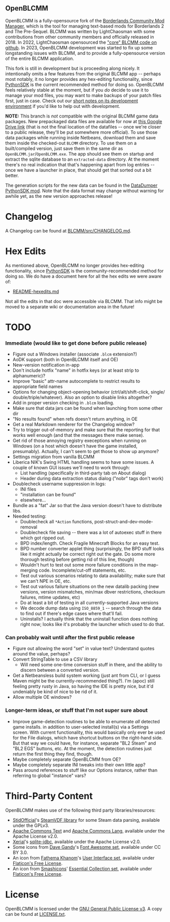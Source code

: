 OpenBLCMM
---------

OpenBLCMM is a fully-opensource fork of the
[Borderlands Community Mod Manager](https://borderlandsmodding.com/running-mods/#managing-text-based-mods-starting-blcmm),
which is the tool for managing text-based mods for Borderlands 2 and
The Pre-Sequel.  BLCMM was written by LightChaosman with some contributions
from other community members and officially released in 2018.  In 2022,
LightChaosman opensourced the ["core" BLCMM code on github](https://github.com/LightChaosman/blcmm).
In 2023, OpenBLCMM development was started to fix up some longstanding
issues with BLCMM, and to provide a fully-opensource version of the entire
BLCMM application.

This fork is still in development but is proceeding along nicely.  It
intentionally omits a few features from the original BLCMM app -- perhaps
most notably, it no longer provides any hex-editing functionality, since
[PythonSDK](https://borderlandsmodding.com/sdk-mods/) is the current
recommended method for doing so.  OpenBLCMM feels relatively stable at the
moment, but if you *do* decide to use it to manage your mod files, you may
want to make backups of your patch files first, just in case.  Check out
our [short notes on its development environment](README-developing.md)
if you'd like to help out with development.

**NOTE:** This branch is *not* compatible with the original BLCMM game data
packages.  New prepackaged data files are available for now at [this Google
Drive link](https://drive.google.com/drive/folders/1ssqbAIGTm2xZvhQPizqnrlWsez9ba9Bw?usp=share_link)
(that is not the final location of the datafiles -- once we're closer to
a public release, they'll be put somewhere more official).  To use those data
packages while running inside Netbeans, download them and save them inside the
checked-out `BLCMM` directory.  To use them on a built/compiled version, just
save them in the same dir as `OpenBLCMM.jar`/`OpenBLCMM.exe`.  The app should
see them on startup and extract the sqlite database to an `extracted-data`
directory.  At the moment there's no real indication that that's happening
apart from log entries -- once we have a launcher in place, that should get
that sorted out a bit better.

The generation scripts for the new data can be found in the [DataDumper
PythonSDK mod](https://github.com/BLCM/DataDumper).  Note that the data
format may change without warning for awhile yet, as the new version
approaches release!

Changelog
=========

A Changelog can be found at [BLCMM/src/CHANGELOG.md](BLCMM/src/CHANGELOG.md).

Hex Edits
=========

As mentioned above, OpenBLCMM no longer provides hex-editing functionality,
since [PythonSDK](https://borderlandsmodding.com/sdk-mods/) is the
community-recommended method for doing so.  We do have a document here for
all the hex edits we were aware of:

* [README-hexedits.md](README-hexedits.md)

Not all the edits in that doc were accessible via BLCMM.  That info might be
moved to a separate wiki or documentation area in the future!

TODO
====

### Immediate (would like to get done before public release)

- Figure out a Windows installer (associate `.blcm` extension?)
- AoDK support (both in OpenBLCMM itself and OE)
- New-version notification in-app
- Don't include hotfix "name" in hotfix keys (or at least strip to alphanumeric)?
- Improve "basic" attr-name autocomplete to restrict results to appropriate
  field names
- Options for changing object-opening behavior (ctrl/alt/shift-click, single/
  double/triple/whatever).  Also an option to disable links altogether?
- Add in proper version checking in `.blcm` loading.
- Make sure that data jars can be found when launching from some other dir
- "No results found" when refs doesn't return anything, in OE
- Get a real Markdown renderer for the Changelog window?
- Try to trigger out-of-memory and make sure that the reporting for that
  works well enough (and that the messages there make sense).
- Get rid of those annoying registry execeptions when running on Windows
  (on a host which doesn't have the game installed, presumably).  Actually,
  I can't seem to get those to show up anymore?
- Settings migration from vanilla BLCMM
- Liberica NIK's Swing HTML handling seems to have some issues.  A couple
  of known GUI issues we'll need to work through:
  - List handling (specifically in third-party tab on About dialog)
  - Header during data extraction status dialog ("nobr" tags don't work)
- Doublecheck username suppression in logs:
  - INI files
  - "installation can be found"
  - elsewhere...
- Bundle as a "fat" Jar so that the Java version doesn't have to distribute
  libs.
- Needed testing:
  - Doublecheck all `*Action` functions, post-struct-and-dev-mode-removal
  - Doublecheck file saving -- there was a lot of autoexec stuff in there
    which got ripped out.
  - BPD index/length.  Check Fragile Minecraft Blocks for an easy test.
  - BPD number converter applet thing (surprisingly, the BPD stuff looks
    like it might actually be correct right out the gate.  Do some more
    thorough testing before getting rid of this line, though)
  - Wouldn't hurt to test out some more failure conditions in the map-merging
    code.  Incomplete/cut-off statements, etc.
  - Test out various scenarios relating to data availability; make sure that
    we can't NPE in OE, etc.
  - Test out various failure situations on the new datalib packing (new
    versions, version mismatches, min/max dbver restrictions, checksum failures,
    mtime updates, etc)
  - Do at least a bit of testing in all currently-supported Java versions
  - We decode dump data using `ISO_8859_1` -- search through the data to find
    out if there's edge cases where that'll fail.
  - Uninstalls?  I actually think that the uninstall function does nothing
    right now; looks like it's probably the launcher which used to do that.

### Can probably wait until after the first public release

- Figure out allowing the word "set" in value text?  Understand quotes around
  the value, perhaps?
- Convert StringTable to use a CSV library
  - Will need some one-time conversion stuff in there, and the ability to
    discern between a converted version.
- Get a Netbeansless build system working (just ant from CLI, or I guess
  Maven might be the currently-recommended thing?).  I'm (apoc) still
  feeling pretty rusty in Java, so having the IDE is pretty nice, but
  it'd undeniably be kind of nice to be rid of it.
- Allow multiple OE windows?

### Longer-term ideas, or stuff that I'm not super sure about

- Improve game-detection routines to be able to enumerate *all* detected
  game installs. in addition to user-selected install(s) via a Settings
  screen.  With current functionality, this would basically only ever be
  used for the File dialogs, which have shortcut buttons on the right-hand
  side.  But that way we could have, for instance, separate "BL2 Steam"
  and "BL2 EGS" buttons, etc.  At the moment, the detection routines just
  return the first thing they find, though.
- Maybe completely separate OpenBLCMM from OE?
- Maybe completely separate INI tweaks into their own little app?
- Pass around references to stuff like our Options instance, rather than
  referring to global "instance" vars?

Third-Party Content
===================

OpenBLCMM makes use of the following third party libraries/resources:

- [StidOfficial](https://github.com/StidOfficial)'s [SteamVDF library](https://github.com/StidOfficial/SteamVDF)
  for some Steam data parsing, available under the GPLv3.
- [Apache Commons Text](https://commons.apache.org/proper/commons-text/) and
  [Apache Commons Lang](https://commons.apache.org/proper/commons-lang/), available
  under the Apache License v2.0.
- [Xerial](https://github.com/Xerial)'s [sqlite-jdbc](https://github.com/xerial/sqlite-jdbc),
  available under the Apache License v2.0.
- Some icons from [Dave Gandy](http://www.flaticon.com/authors/dave-gandy)'s
  [Font Awesome set](http://www.flaticon.com/packs/font-awesome), available under
  CC BY 3.0.
- An icon from [Fathema Khanom](https://www.flaticon.com/authors/fathema-khanom)'s
  [User Interface set](https://www.flaticon.com/packs/user-interface-2899), available
  under [Flaticon's Free License](https://www.flaticon.com/free-icons/ui).
- An icon from [Smashicons](https://www.flaticon.com/authors/smashicons)'
  [Essential Collection set](https://www.flaticon.com/packs/essential-collection),
  available under [Flaticon's Free License](https://www.flaticon.com/free-icons/ui).

License
=======

OpenBLCMM is licensed under the [GNU General Public License v3](https://www.gnu.org/licenses/gpl-3.0.en.html).
A copy can be found at [LICENSE.txt](LICENSE.txt).

